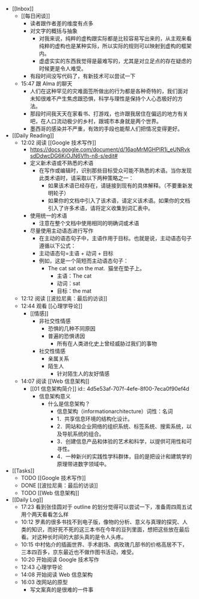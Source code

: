 - [[Inbox]]
	- [[每日闲谈]]
		- 读者跟作者差的维度有点多
		- 对文字的概括与抽象
			- 对我来说，纯粹的虚构跟实际都是比较容易写出来的，从主观来看纯粹的虚构也是某种实际，所以实际的规则可以映射到虚构的框架内。
			- 虚虚实实的东西我觉得是最难写的，尤其是对立足点的存在疑虑的时候更是令人难受。
		- 有段时间没写代码了，有新技术可以尝试一下
	- 15:47 跟 Alma 的聊天
		- 人们在这种罕见的灾难面签所做出的行为都是各种奇特的，我们面对未知很难不产生焦虑跟恐惧，科学与理性是保持个人心态极好的方法。
		- 那段时间我天天在家看书、打游戏，也许跟我居住在偏远的地方有关吧，在人口流动极少的乡村，跟城市本身就是两个世界。
		- 墨西哥的感染并不严重，有效的手段也能帮人们把情况变得更好。
- [[Daily Reading]]
	- 12:02 阅读 [[Google 技术写作]]
		- https://docs.google.com/document/d/16aoMrMGHPIR1i_eUNRvksdDdwcDG6KiOJN6Vfh-n8-s/edit#
		- 定义新术语或不熟悉的术语
			- 在写作或编辑时，识别那些目标受众可能不熟悉的术语。当你发现此类术语时，请采取以下两种策略之一：
				- 如果该术语已经存在，请链接到现有的具体解释。（不要重新发明轮子）
				- 如果你的文档中引入了该术语，请定义该术语。如果你的文档引入了许多术语，请将定义收集到词汇表中。
		- 使用统一的术语
			- 注意在整个文档中使用相同的明确词或术语
		- 尽量使用主动语态进行写作
			- 在主动的语态句子中，主语作用于目标。也就是说，主动语态句子遵循以下公式：
			- 主动语态句=主语 + 动词 + 目标
			- 例如，这是一个简短而主动语态句子：
				- The cat sat on the mat.  猫坐在垫子上。
					- 主语：The cat
					- 动词：sat
					- 目标：the mat
	- 12:12 阅读 [[波拉尼奥：最后的访谈]]
	- 12:44 观看 [[心理学导论]]
		- [[情感]]
			- 非社交性情感
				- 恐惧的几种不同原因
				- 普遍的恐惧诱因
					- 所有在人类进化史上曾经威胁过我们的事物
			- 社交性情感
				- 亲属关系
				- 陌生人
					- 针对陌生人的友好情感
	- 14:07 阅读 [[Web 信息架构]]
		- [[01 信息架构简介]]
		  id:: 4d5e53af-707f-4efe-8f00-7eca0f90ef4d
			- 信息架构意义
				- 什么是信息架构？
					- 信息架构（informationarchitecture）词性：名词
					- 1．共享信息环境的结构化设计。
					- 2．网站和企业网络的组织系统、标签系统、搜索系统，以及导航系统的组合。
					- 3．创建信息产品和体验的艺术和科学，以提供可用性和可寻性。
					- 4．一种新兴的实践性学科群体，目的是把设计和建筑学的原理带进数字领域中。
- [[Tasks]]
	- TODO [[Google 技术写作]]
	- DONE [[波拉尼奥：最后的访谈]]
	- TODO [[Web 信息架构]]
- [[Daily Log]]
	- 17:23 看到张佳圆对于 outline 的划分觉得可以尝试一下，准备周四周五试用个两天看看怎么样
	- 10:12 罗素的很多书找不到电子版，像物的分析、意义与真理的探究、人类的知识，而好死不死的这三本书在今年的豆列里面，想把这些放在最后看。对这种长时间的大部头真的是令人头疼。
	- 10:15 中村佑介的插画世界、手术剧场、病玫瑰几部书的价格高居不下，三本四百多，京东最近也不做作图书活动，难受。
	- 10:20 开始阅读 Google 技术写作
	- 12:43 心理学导论
	- 14:08 开始阅读 Web 信息架构
	- 16:03 改网站的原型
		- 写文案真的是很难的一件事